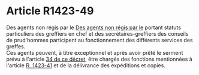 # Article R1423-49

Des agents non régis par le [Des agents non régis par le][1] portant statuts particuliers des greffiers en chef et des secrétaires-greffiers des conseils de prud'hommes participent au fonctionnement des différents services des greffes.   
Ces agents peuvent, à titre exceptionnel et après avoir prêté le serment prévu à l'article [34 de ce décret][2], être chargés des fonctions mentionnées à l'article [R. 1423-41][3] et de la délivrance des expéditions et copies.

 [1]: /affichTexte.do?cidTexte=JORFTEXT000000306653&categorieLien=cid
 [2]: /affichTexteArticle.do?cidTexte=JORFTEXT000000306653&idArticle=LEGIARTI000006486329&dateTexte=&categorieLien=cid
 [3]: /affichCodeArticle.do?cidTexte=LEGITEXT000006072050&idArticle=LEGIARTI000018484162&dateTexte=&categorieLien=cid